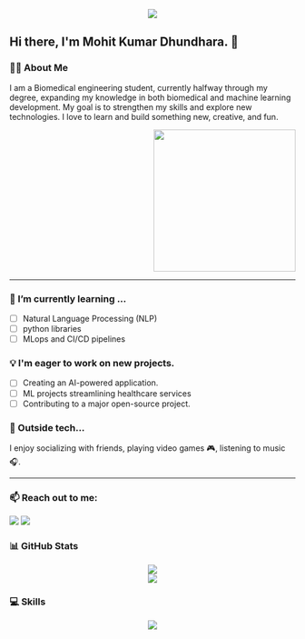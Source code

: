 <p align="center">
  <img src="https://raw.githubusercontent.com/halfrost/halfrost/master/icons/header_.png" />
</p>

## Hi there, I'm Mohit Kumar Dhundhara. 👋

### 👨‍💻 About Me
I am a Biomedical engineering student, currently halfway through my degree, expanding my knowledge in both biomedical and machine learning development. My goal is to strengthen my skills and explore new technologies. I love to learn and build something new, creative, and fun. 
<p align="right">
  <img src="https://i.pinimg.com/originals/80/29/25/802925a1276a63584501a450533c39a0.gif" width="250" />
</p>

---

### 🌱 I’m currently learning ...
- [ ] Natural Language Processing (NLP)
- [ ] python libraries 
- [ ] MLops and CI/CD pipelines

### 💡 I'm eager to work on new projects.
- [ ] Creating an AI-powered application.
- [ ] ML projects streamlining healthcare services  
- [ ] Contributing to a major open-source project.

### 🎸 Outside tech...
I enjoy socializing with friends, playing video games 🎮, listening to music 🎧.

---

### 📫 Reach out to me:
<p align="left">
  <a href="mailto:[mkprogramer0@gmail.com]"><img src="https://img.shields.io/badge/Gmail-D14836?style=for-the-badge&logo=gmail&logoColor=white" /></a>
  <a href="https://www.linkedin.com/in/mohit-m-7628ba274/[]"><img src="https://img.shields.io/badge/LinkedIn-0077B5?style=for-the-badge&logo=linkedin&logoColor=white" /></a>
  <!-- <a href="https://twitter.com/[your-twitter-username]"><img src="https://img.shields.io/badge/Twitter-1DA1F2?style=for-the-badge&logo=twitter&logoColor=white" /></a> -->
</p>

### 📊 GitHub Stats
<p align="center">
  <img src="https://github-readme-stats.vercel.app/api?username=Mohit9912&show_icons=true&theme=dracula" />
  <br/>
  <img src="https://github-readme-stats.vercel.app/api/top-langs/?username=Mohit9912&layout=compact&theme=dracula" />
</p>

### 💻 Skills
<p align="center">
  <img src="https://skillicons.dev/icons?i=python" />
</p>
